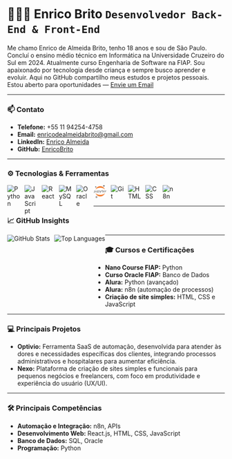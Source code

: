 # 👨🏻‍💻 Enrico Brito  **`Desenvolvedor Back-End & Front-End`**

Me chamo Enrico de Almeida Brito, tenho 18 anos e sou de São Paulo. Concluí o ensino médio técnico em Informática na Universidade Cruzeiro do Sul em 2024. Atualmente curso Engenharia de Software na FIAP. Sou apaixonado por tecnologia desde criança e sempre busco aprender e evoluir. Aqui no GitHub compartilho meus estudos e projetos pessoais. Estou aberto para oportunidades — [Envie um Email](mailto:enricodealmeidabrito@gmail.com)

---

### 📫 Contato
- **Telefone:** +55 11 94254-4758  
- **Email:** enricodealmeidabrito@gmail.com  
- **LinkedIn:** [Enrico Almeida](https://www.linkedin.com/in/enrico-almeida-a47400314/)  
- **GitHub:** [EnricoBrito](https://github.com/EnricoBrito)  

---

### ⚙️ Tecnologias & Ferramentas
<img align="left" alt="Python" title="Python" width="30px" style="padding-right: 10px;" src="https://cdn.jsdelivr.net/gh/devicons/devicon@latest/icons/python/python-original.svg" />
<img align="left" alt="JavaScript" title="JavaScript" width="30px" style="padding-right: 10px;" src="https://cdn.jsdelivr.net/gh/devicons/devicon@latest/icons/javascript/javascript-original.svg" />
<img align="left" alt="React" title="React" width="30px" style="padding-right: 10px;" src="https://cdn.jsdelivr.net/gh/devicons/devicon/icons/react/react-original.svg" />
<img align="left" alt="MySQL" title="MySQL" width="30px" style="padding-right: 10px;" src="https://cdn.jsdelivr.net/gh/devicons/devicon@latest/icons/mysql/mysql-original.svg" />
<img align="left" alt="Oracle" title="Oracle" width="30px" style="padding-right: 10px;" src="https://cdn.jsdelivr.net/gh/devicons/devicon/icons/oracle/oracle-original.svg" />
<img align="left" alt="Jupyter" title="Jupyter" width="30px" style="padding-right: 10px;" src="https://raw.githubusercontent.com/devicons/devicon/master/icons/jupyter/jupyter-original-wordmark.svg" />
<img align="left" alt="Git" title="Git" width="30px" style="padding-right: 10px;" src="https://cdn.jsdelivr.net/gh/devicons/devicon@latest/icons/git/git-original.svg" />
<img align="left" alt="HTML" title="HTML" width="30px" style="padding-right: 10px;" src="https://cdn.jsdelivr.net/gh/devicons/devicon@latest/icons/html5/html5-original.svg" />
<img align="left" alt="CSS" title="CSS" width="30px" style="padding-right: 10px;" src="https://cdn.jsdelivr.net/gh/devicons/devicon@latest/icons/css3/css3-original.svg" />
<img align="left" alt="n8n" title="n8n" width="30px" style="padding-right: 10px;" src="https://tse2.mm.bing.net/th/id/OIP.FOmz_U689dGUSH2hmmbypgHaCY?cb=12&rs=1&pid=ImgDetMain&o=7&rm=3" />
<br/><br/>

---

### 📈 GitHub Insights
<p>
<img align="left" alt="GitHub Stats" height="160" style="padding-right: 10px;" src="https://github-readme-stats.vercel.app/api?username=EnricoBrito&show_icons=true&theme=tokyonight&include_all_commits=true&locale=pt-br" />
<img align="left" alt="Top Languages" height="160" src="https://github-readme-stats.vercel.app/api/top-langs/?username=EnricoBrito&theme=tokyonight&layout=compact&custom_title=Tecnologias&langs_count=9" />
</p>

---

### 🎓 Cursos e Certificações
- **Nano Course FIAP:** Python  
- **Curso Oracle FIAP:** Banco de Dados  
- **Alura:** Python (avançado)  
- **Alura:** n8n (automação de processos)  
- **Criação de site simples:** HTML, CSS e JavaScript  

---

### 💻 Principais Projetos
- **Optivio:** Ferramenta SaaS de automação, desenvolvida para atender às dores e necessidades específicas dos clientes, integrando processos administrativos e hospitalares para aumentar eficiência.  
- **Nexo:** Plataforma de criação de sites simples e funcionais para pequenos negócios e freelancers, com foco em produtividade e experiência do usuário (UX/UI).  

---

### 🛠 Principais Competências
- **Automação e Integração:** n8n, APIs  
- **Desenvolvimento Web:** React.js, HTML, CSS, JavaScript  
- **Banco de Dados:** SQL, Oracle  
- **Programação:** Python  
